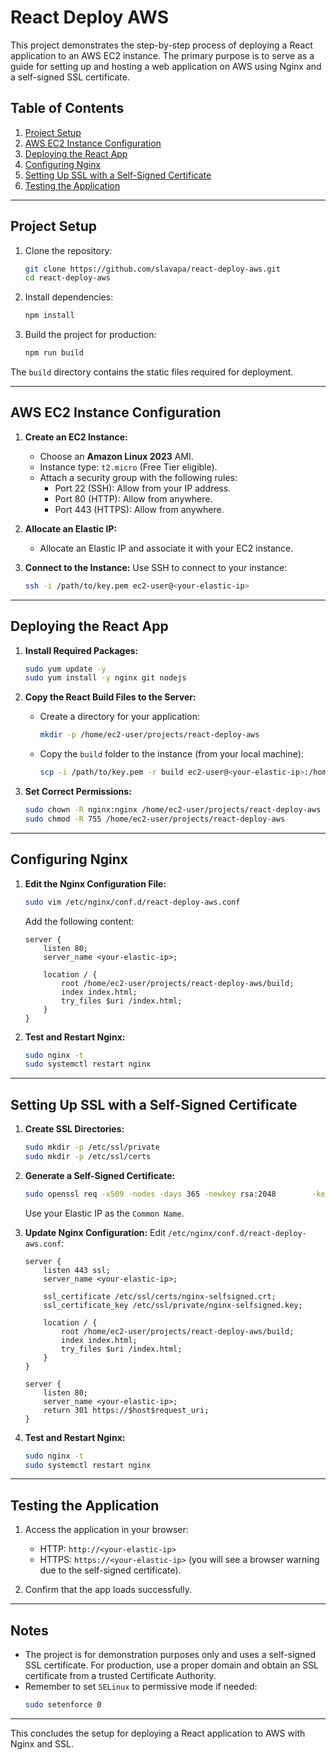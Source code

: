 # React Deploy AWS

This project demonstrates the step-by-step process of deploying a React application to an AWS EC2 instance. The primary purpose is to serve as a guide for setting up and hosting a web application on AWS using Nginx and a self-signed SSL certificate.

## Table of Contents

1. [Project Setup](#project-setup)
2. [AWS EC2 Instance Configuration](#aws-ec2-instance-configuration)
3. [Deploying the React App](#deploying-the-react-app)
4. [Configuring Nginx](#configuring-nginx)
5. [Setting Up SSL with a Self-Signed Certificate](#setting-up-ssl-with-a-self-signed-certificate)
6. [Testing the Application](#testing-the-application)

---

## Project Setup

1. Clone the repository:

   ```bash
   git clone https://github.com/slavapa/react-deploy-aws.git
   cd react-deploy-aws
   ```

2. Install dependencies:

   ```bash
   npm install
   ```

3. Build the project for production:
   ```bash
   npm run build
   ```

The `build` directory contains the static files required for deployment.

---

## AWS EC2 Instance Configuration

1. **Create an EC2 Instance:**

   - Choose an **Amazon Linux 2023** AMI.
   - Instance type: `t2.micro` (Free Tier eligible).
   - Attach a security group with the following rules:
     - Port 22 (SSH): Allow from your IP address.
     - Port 80 (HTTP): Allow from anywhere.
     - Port 443 (HTTPS): Allow from anywhere.

2. **Allocate an Elastic IP:**

   - Allocate an Elastic IP and associate it with your EC2 instance.

3. **Connect to the Instance:**
   Use SSH to connect to your instance:
   ```bash
   ssh -i /path/to/key.pem ec2-user@<your-elastic-ip>
   ```

---

## Deploying the React App

1. **Install Required Packages:**

   ```bash
   sudo yum update -y
   sudo yum install -y nginx git nodejs
   ```

2. **Copy the React Build Files to the Server:**

   - Create a directory for your application:
     ```bash
     mkdir -p /home/ec2-user/projects/react-deploy-aws
     ```
   - Copy the `build` folder to the instance (from your local machine):
     ```bash
     scp -i /path/to/key.pem -r build ec2-user@<your-elastic-ip>:/home/ec2-user/projects/react-deploy-aws/
     ```

3. **Set Correct Permissions:**
   ```bash
   sudo chown -R nginx:nginx /home/ec2-user/projects/react-deploy-aws
   sudo chmod -R 755 /home/ec2-user/projects/react-deploy-aws
   ```

---

## Configuring Nginx

1. **Edit the Nginx Configuration File:**

   ```bash
   sudo vim /etc/nginx/conf.d/react-deploy-aws.conf
   ```

   Add the following content:

   ```nginx
   server {
       listen 80;
       server_name <your-elastic-ip>;

       location / {
           root /home/ec2-user/projects/react-deploy-aws/build;
           index index.html;
           try_files $uri /index.html;
       }
   }
   ```

2. **Test and Restart Nginx:**
   ```bash
   sudo nginx -t
   sudo systemctl restart nginx
   ```

---

## Setting Up SSL with a Self-Signed Certificate

1. **Create SSL Directories:**

   ```bash
   sudo mkdir -p /etc/ssl/private
   sudo mkdir -p /etc/ssl/certs
   ```

2. **Generate a Self-Signed Certificate:**

   ```bash
   sudo openssl req -x509 -nodes -days 365 -newkey rsa:2048        -keyout /etc/ssl/private/nginx-selfsigned.key        -out /etc/ssl/certs/nginx-selfsigned.crt
   ```

   Use your Elastic IP as the `Common Name`.

3. **Update Nginx Configuration:**
   Edit `/etc/nginx/conf.d/react-deploy-aws.conf`:

   ```nginx
   server {
       listen 443 ssl;
       server_name <your-elastic-ip>;

       ssl_certificate /etc/ssl/certs/nginx-selfsigned.crt;
       ssl_certificate_key /etc/ssl/private/nginx-selfsigned.key;

       location / {
           root /home/ec2-user/projects/react-deploy-aws/build;
           index index.html;
           try_files $uri /index.html;
       }
   }

   server {
       listen 80;
       server_name <your-elastic-ip>;
       return 301 https://$host$request_uri;
   }
   ```

4. **Test and Restart Nginx:**
   ```bash
   sudo nginx -t
   sudo systemctl restart nginx
   ```

---

## Testing the Application

1. Access the application in your browser:

   - HTTP: `http://<your-elastic-ip>`
   - HTTPS: `https://<your-elastic-ip>` (you will see a browser warning due to the self-signed certificate).

2. Confirm that the app loads successfully.

---

## Notes

- The project is for demonstration purposes only and uses a self-signed SSL certificate. For production, use a proper domain and obtain an SSL certificate from a trusted Certificate Authority.
- Remember to set `SELinux` to permissive mode if needed:
  ```bash
  sudo setenforce 0
  ```

---

This concludes the setup for deploying a React application to AWS with Nginx and SSL.
